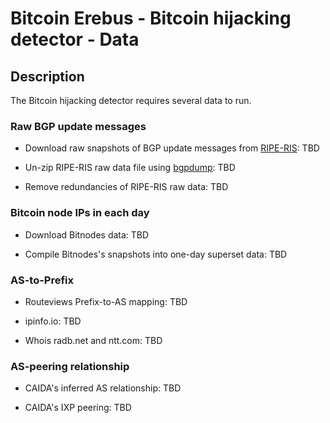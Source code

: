 
# Bitcoin Erebus - Bitcoin hijacking detector - Data

## Description

The Bitcoin hijacking detector requires several data to run.

### Raw BGP update messages

* Download raw snapshots of BGP update messages from [RIPE-RIS](https://www.ripe.net/analyse/internet-measurements/routing-information-service-ris/ris-raw-data): TBD
	
* Un-zip RIPE-RIS raw data file using [bgpdump](https://bitbucket.org/ripencc/bgpdump/wiki/Home): TBD

* Remove redundancies of RIPE-RIS raw data: TBD

### Bitcoin node IPs in each day

* Download Bitnodes data: TBD

* Compile Bitnodes's snapshots into one-day superset data: TBD

### AS-to-Prefix

* Routeviews Prefix-to-AS mapping: TBD

* ipinfo.io: TBD

* Whois radb.net and ntt.com: TBD

### AS-peering relationship

* CAIDA's inferred AS relationship: TBD

* CAIDA's IXP peering: TBD